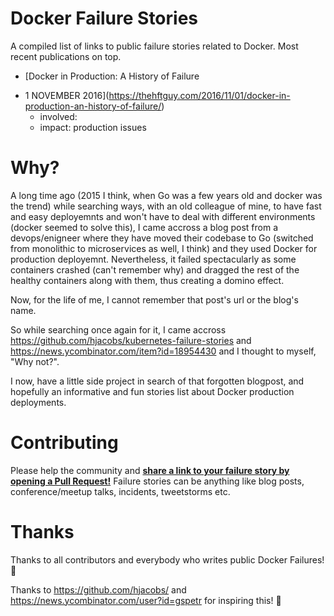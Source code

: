 # Docker Failure Stories

A compiled list of links to public failure stories related to Docker.
Most recent publications on top.

* [Docker in Production: A History of Failure
- 1 NOVEMBER 2016](https://thehftguy.com/2016/11/01/docker-in-production-an-history-of-failure/)
    * involved: 
    * impact: production issues

# Why?
A long time ago (2015 I think, when Go was a few years old and docker was the trend) while searching ways, with an old colleague of mine, to have fast and easy deployemnts and won't have to deal with different environments (docker seemed to solve this), I came accross a blog post from a devops/enigneer where they have moved their codebase to Go (switched from monolithic to microservices as well, I think) and they used Docker for production deployemnt. Nevertheless, it failed spectacularly as some containers crashed (can't remember why) and dragged the rest of the healthy containers along with them, thus creating a domino effect. 

Now, for the life of me, I cannot remember that post's url or the blog's name.

So while searching once again for it, I came accross https://github.com/hjacobs/kubernetes-failure-stories and https://news.ycombinator.com/item?id=18954430 and I thought to myself, "Why not?".

I now, have a little side project in search of that forgotten blogpost, and hopefully an informative and fun stories list about Docker production deployments.

# Contributing

Please help the community and **[share a link to your failure story by opening a Pull Request!](https://github.com/georgekaf/docker-failure-stories/edit/master/README.md)**
Failure stories can be anything like blog posts, conference/meetup talks, incidents, tweetstorms etc.

# Thanks

Thanks to all contributors and everybody who writes public Docker Failures! 👏

Thanks to https://github.com/hjacobs/ and https://news.ycombinator.com/user?id=gspetr for inspiring this! 👏
